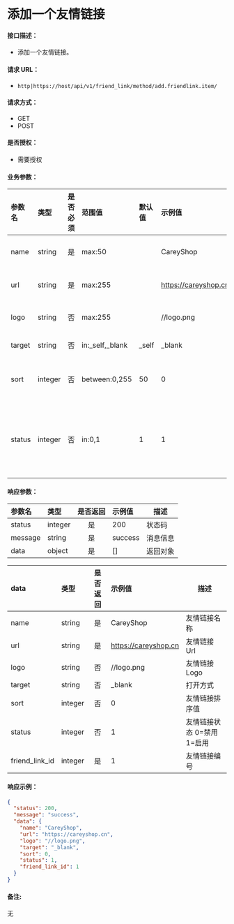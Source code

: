 # 添加一个友情链接

#### 接口描述：
- 添加一个友情链接。

#### 请求 URL：
- `http|https://host/api/v1/friend_link/method/add.friendlink.item/`

#### 请求方式：
- GET
- POST

#### 是否授权：
- 需要授权

#### 业务参数：
|参数名|类型|是否必须|范围值|默认值|示例值|描述|
|:----|:---|:---:|:-----|:-----|:-----|-----|
|name |string |是 |max:50 | |CareyShop |友情链接名称 |
|url |string |是 |max:255 | |https://careyshop.cn |友情链接Url |
|logo |string |否 |max:255 | |//logo.png |友情链接Logo |
|target |string |否 |in:_self,_blank |_self |_blank |打开方式 |
|sort |integer |否 |between:0,255 |50 |0 |友情链接排序值 |
|status |integer |否 |in:0,1 |1 |1 |友情链接状态 0=禁用 1=启用|

#### 响应参数：
|参数名|类型|是否返回|示例值|描述|
|:-----|:-----|:---:|:-----|-----|
|status |integer |是 |200 |状态码 |
|message |string |是 |success |消息信息 |
|data |object |是 |[] |返回对象 |

|data|类型|是否返回|示例值|描述|
|:-----|:-----|:---:|:-----|-----|
|name |string |是 |CareyShop |友情链接名称 |
|url |string |是 |https://careyshop.cn |友情链接Url |
|logo |string |否 |//logo.png |友情链接Logo |
|target |string |否 |_blank |打开方式 |
|sort |integer |否 |0 |友情链接排序值 |
|status |integer |否 |1 |友情链接状态 0=禁用 1=启用 |
|friend_link_id |integer |是 |1 |友情链接编号 |

#### 响应示例：
```json
{
  "status": 200,
  "message": "success",
  "data": {
    "name": "CareyShop",
    "url": "https://careyshop.cn",
    "logo": "//logo.png",
    "target": "_blank",
    "sort": 0,
    "status": 1,
    "friend_link_id": 1
  }
}
```

#### 备注:
无